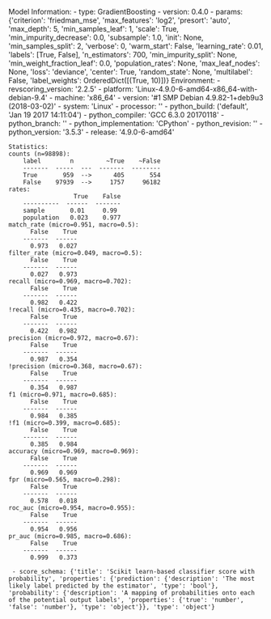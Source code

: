 Model Information:
	 - type: GradientBoosting
	 - version: 0.4.0
	 - params: {'criterion': 'friedman_mse', 'max_features': 'log2', 'presort': 'auto', 'max_depth': 5, 'min_samples_leaf': 1, 'scale': True, 'min_impurity_decrease': 0.0, 'subsample': 1.0, 'init': None, 'min_samples_split': 2, 'verbose': 0, 'warm_start': False, 'learning_rate': 0.01, 'labels': [True, False], 'n_estimators': 700, 'min_impurity_split': None, 'min_weight_fraction_leaf': 0.0, 'population_rates': None, 'max_leaf_nodes': None, 'loss': 'deviance', 'center': True, 'random_state': None, 'multilabel': False, 'label_weights': OrderedDict([(True, 10)])}
	Environment:
	 - revscoring_version: '2.2.5'
	 - platform: 'Linux-4.9.0-6-amd64-x86_64-with-debian-9.4'
	 - machine: 'x86_64'
	 - version: '#1 SMP Debian 4.9.82-1+deb9u3 (2018-03-02)'
	 - system: 'Linux'
	 - processor: ''
	 - python_build: ('default', 'Jan 19 2017 14:11:04')
	 - python_compiler: 'GCC 6.3.0 20170118'
	 - python_branch: ''
	 - python_implementation: 'CPython'
	 - python_revision: ''
	 - python_version: '3.5.3'
	 - release: '4.9.0-6-amd64'
	
	Statistics:
	counts (n=98898):
		label        n         ~True    ~False
		-------  -----  ---  -------  --------
		True       959  -->      405       554
		False    97939  -->     1757     96182
	rates:
		              True    False
		----------  ------  -------
		sample       0.01     0.99
		population   0.023    0.977
	match_rate (micro=0.951, macro=0.5):
		  False    True
		-------  ------
		  0.973   0.027
	filter_rate (micro=0.049, macro=0.5):
		  False    True
		-------  ------
		  0.027   0.973
	recall (micro=0.969, macro=0.702):
		  False    True
		-------  ------
		  0.982   0.422
	!recall (micro=0.435, macro=0.702):
		  False    True
		-------  ------
		  0.422   0.982
	precision (micro=0.972, macro=0.67):
		  False    True
		-------  ------
		  0.987   0.354
	!precision (micro=0.368, macro=0.67):
		  False    True
		-------  ------
		  0.354   0.987
	f1 (micro=0.971, macro=0.685):
		  False    True
		-------  ------
		  0.984   0.385
	!f1 (micro=0.399, macro=0.685):
		  False    True
		-------  ------
		  0.385   0.984
	accuracy (micro=0.969, macro=0.969):
		  False    True
		-------  ------
		  0.969   0.969
	fpr (micro=0.565, macro=0.298):
		  False    True
		-------  ------
		  0.578   0.018
	roc_auc (micro=0.954, macro=0.955):
		  False    True
		-------  ------
		  0.954   0.956
	pr_auc (micro=0.985, macro=0.686):
		  False    True
		-------  ------
		  0.999   0.373
	
	 - score_schema: {'title': 'Scikit learn-based classifier score with probability', 'properties': {'prediction': {'description': 'The most likely label predicted by the estimator', 'type': 'bool'}, 'probability': {'description': 'A mapping of probabilities onto each of the potential output labels', 'properties': {'true': 'number', 'false': 'number'}, 'type': 'object'}}, 'type': 'object'}

